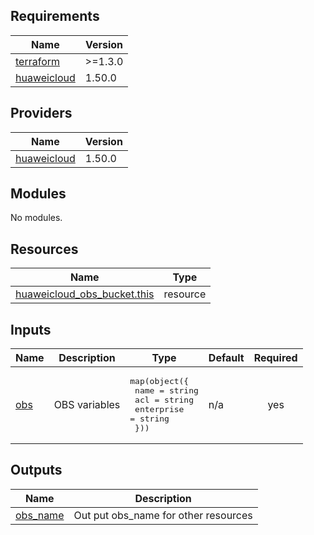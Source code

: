 ## Requirements

| Name | Version |
|------|---------|
| <a name="requirement_terraform"></a> [terraform](#requirement\_terraform) | >=1.3.0 |
| <a name="requirement_huaweicloud"></a> [huaweicloud](#requirement\_huaweicloud) | 1.50.0 |

## Providers

| Name | Version |
|------|---------|
| <a name="provider_huaweicloud"></a> [huaweicloud](#provider\_huaweicloud) | 1.50.0 |

## Modules

No modules.

## Resources

| Name | Type |
|------|------|
| [huaweicloud_obs_bucket.this](https://registry.terraform.io/providers/huaweicloud/huaweicloud/1.50.0/docs/resources/obs_bucket) | resource |

## Inputs

| Name | Description | Type | Default | Required |
|------|-------------|------|---------|:--------:|
| <a name="input_obs"></a> [obs](#input\_obs) | OBS variables | <pre>map(object({<br>    name       = string<br>    acl        = string<br>    enterprise = string<br>  }))</pre> | n/a | yes |

## Outputs

| Name | Description |
|------|-------------|
| <a name="output_obs_name"></a> [obs\_name](#output\_obs\_name) | Out put obs\_name for other resources |
